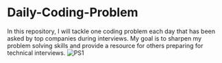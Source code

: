 # Daily-Coding-Problem
In this repository, I will tackle one coding problem each day that has been asked by top companies during interviews. 
My goal is to sharpen my problem solving skills and provide a resource for others preparing for technical interviews.
![PS1](https://github.com/user-attachments/assets/ff6219c4-a1be-43af-bba6-eec37f926f69)
